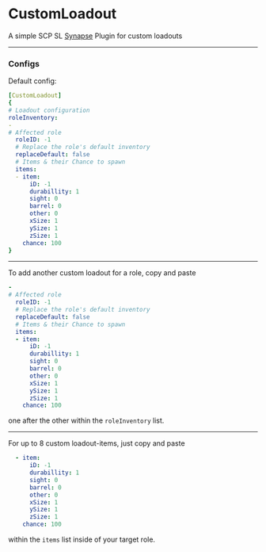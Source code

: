 # CustomLoadout

A simple SCP SL [Synapse](https://github.com/SynapseSL/Synapse/) Plugin for custom loadouts  

---
### Configs

Default config:

```yaml
[CustomLoadout]
{
# Loadout configuration
roleInventory:
-
# Affected role
  roleID: -1
  # Replace the role's default inventory
  replaceDefault: false
  # Items & their Chance to spawn
  items:
  - item:
      iD: -1
      durabillity: 1
      sight: 0
      barrel: 0
      other: 0
      xSize: 1
      ySize: 1
      zSize: 1
    chance: 100
}
```

---

To add another custom loadout for a role, copy and paste

```yaml
-
# Affected role
  roleID: -1
  # Replace the role's default inventory
  replaceDefault: false
  # Items & their Chance to spawn
  items:
  - item:
      iD: -1
      durabillity: 1
      sight: 0
      barrel: 0
      other: 0
      xSize: 1
      ySize: 1
      zSize: 1
    chance: 100
```

one after the other within the `roleInventory` list.

---

For up to 8 custom loadout-items, just copy and paste
```yaml
  - item:
      iD: -1
      durabillity: 1
      sight: 0
      barrel: 0
      other: 0
      xSize: 1
      ySize: 1
      zSize: 1
    chance: 100
```
within the `items` list inside of your target role.
